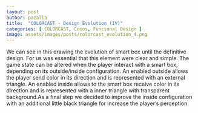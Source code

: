 ```yaml
---
layout: post
author: pazalla
title:  "COLORCAST - Design Evolution (IV)"
categories: [ COLORCAST, Cocos, Funcional Design ]
image: assets/images/posts/colorcast_evolution_4.png
---
```

We can see in this drawing the evolution of smart box until the definitive design. For us was essential that this element were clear and simple. The game state can be altered when the player interact with a smart box, depending on its outside/inside configuration. An enabled outside allows  the player send color in its direction and is represented with an external triangle. An enabled inside allows to the smart box receive color in its direction and is represented with a inner triangle with transparent background.As a final step we decided to improve the inside configuration with an additional little black triangle for increase the player’s perception.